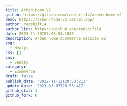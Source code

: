 ```yaml
---
title: Arben Home V2
github: https://github.com/redshift14/arben-home-v2
demo: https://arben-home-v2.vercel.app/
author: redshift14
author_link: https://github.com/redshift14
date: 2023-11-30T07:08:53.103Z
description: Arben home ecommerce website v2
ssg:
  - Nextjs
css: []
cms:
  - Sanity
category:
  - Ecommerce
draft: false
publish_date: '2022-11-12T20:58:21Z'
update_date: '2023-03-07T20:53:41Z'
github_star: 1
github_fork: 0
---
```

